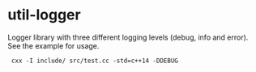 # util-logger

Logger library with three different logging levels (debug, info and error). See the example for usage.

```
 cxx -I include/ src/test.cc -std=c++14 -DDEBUG
```